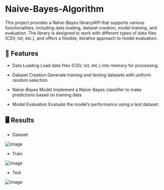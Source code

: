 ﻿# Naive-Bayes-Algorithm

This project provides a Naïve-Bayes library/API that supports various functionalities, including data loading, dataset creation, model training, and evaluation. The library is designed to work with different types of data files (CSV, txt, etc.), and offers a flexible, iterative approach to model evaluation.

## 📄 Features
- Data Loading
  Load data files (CSV, txt, etc.) into memory for processing.

- Dataset Creation
  Generate training and testing datasets with uniform random selection.

- Naïve-Bayes Model
  Implement a Naïve-Bayes classifier to make predictions based on training data.
  
- Model Evaluation
  Evaluate the model’s performance using a test dataset.


##  🖥️ Results

- Dataset
  
![image](https://github.com/user-attachments/assets/be41825a-5f58-4419-a17e-9ae0fcde75ea)

- Train
  
![image](https://github.com/user-attachments/assets/6c18ff94-5e82-42e7-a1e6-412190abc6c3)

- Test
  
![image](https://github.com/user-attachments/assets/26de281b-caf0-4ab3-a9a8-25ae3eeb220a)



